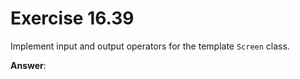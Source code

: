 # Exercise 16.39

Implement input and output operators for the template `Screen` class.

**Answer**:
